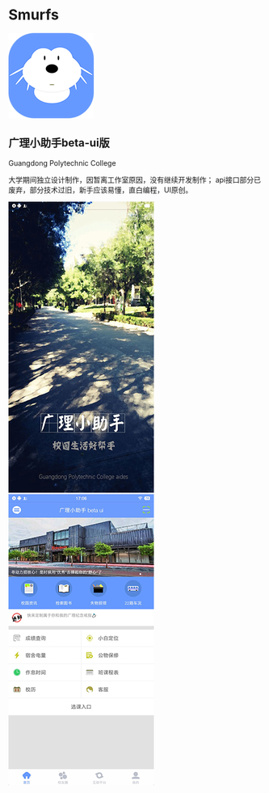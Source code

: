 # Smurfs
![Image text](https://raw.githubusercontent.com/Deepblue1996/Smurfs/master/img/ic_launcher.png)
## 广理小助手beta-ui版
Guangdong Polytechnic College

大学期间独立设计制作，因暂离工作室原因，没有继续开发制作；
api接口部分已废弃，部分技术过旧，新手应该易懂，直白编程，UI原创。

![Image text](https://raw.githubusercontent.com/Deepblue1996/Smurfs/master/img/20180203171208.jpg)  ![Image text](https://raw.githubusercontent.com/Deepblue1996/Smurfs/master/img/20180203171204.jpg)
